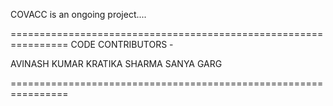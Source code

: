 COVACC is an ongoing project....

================================================================
CODE CONTRIBUTORS - 

AVINASH KUMAR
KRATIKA SHARMA
SANYA GARG

================================================================

